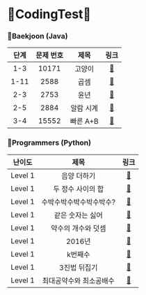 # :pushpin:CodingTest:pushpin:
   
   
### :link:**Baekjoon (Java)**
|단계|문제 번호|제목|링크|
|:---:|:---:|:---:|:---:|
|1-3|10171|고양이|[:link:](https://www.acmicpc.net/problem/10171)|
|1-11|2588|곱셈|[:link:](https://www.acmicpc.net/problem/2588)|
|2-3|2753|윤년|[:link:](https://www.acmicpc.net/problem/2753)|
|2-5|2884|알람 시계|[:link:](https://www.acmicpc.net/problem/2884)|
|3-4|15552|빠른 A+B|[:link:](https://www.acmicpc.net/problem/15552)|

   
   
### :link:**Programmers (Python)**
|난이도|제목|링크|
|:---:|:---:|:---:|
|Level 1|음양 더하기|[:link:](https://programmers.co.kr/learn/courses/30/lessons/76501)|
|Level 1|두 정수 사이의 합|[:link:](https://programmers.co.kr/learn/courses/30/lessons/12912)|
|Level 1|수박수박수박수박수박수?|[:link:](https://programmers.co.kr/learn/courses/30/lessons/12922)|
|Level 1|같은 숫자는 싫어|[:link:](https://programmers.co.kr/learn/courses/30/lessons/12906)|
|Level 1|약수의 개수와 덧셈|[:link:](https://programmers.co.kr/learn/courses/30/lessons/77884)|
|Level 1|2016년|[:link:](https://programmers.co.kr/learn/courses/30/lessons/12901)|
|Level 1|k번째수|[:link:](https://programmers.co.kr/learn/courses/30/lessons/42748)|
|Level 1|3진법 뒤집기|[:link:](https://programmers.co.kr/learn/courses/30/lessons/68935)|
|Level 1|최대공약수와 최소공배수|[:link:](https://programmers.co.kr/learn/courses/30/lessons/12940)|